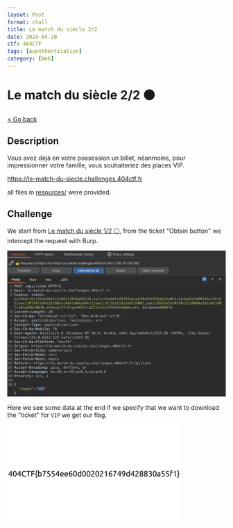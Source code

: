 ```yaml
---
layout: Post
format: chall
title: Le match du siècle 2/2
date: 2024-04-20
ctf: 404CTF
tags: [Auenthentication]
category: [Web]
---
```

# Le match du siècle 2/2 🟠

<a class="back-link" href="../../">< Go back</a>

## Description

Vous avez déjà en votre possession un billet, néanmoins, pour impressionner votre famille, vous souhaiteriez des places VIP.

<https://le-match-du-siecle.challenges.404ctf.fr>

all files in [resources/](./resources) were provided.

## Challenge

We start from [Le match du siècle 1/2 ⚪](../Le_match_du_siecle_1/), from the ticket "Obtain button" we intercept the request with Burp.

<img src="assets/burp_get_ticket.jpg" alt="get ticket intercepted in burp" width="600px">

Here we see some data at the end if we specify that we want to download the "ticket" for `VIP` we get our flag.

<img src="assets/flag.jpg" alt="flag" width="400px">
